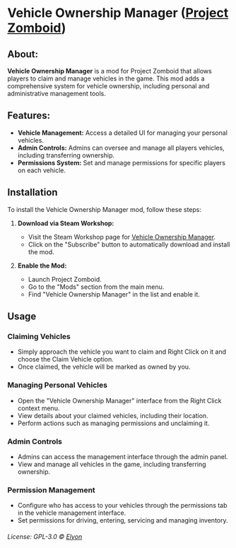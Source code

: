 # Vehicle Ownership Manager ([Project Zomboid](https://projectzomboid.com/))


## About:
**Vehicle Ownership Manager** is a mod for Project Zomboid that allows players to claim and manage vehicles in the game. This mod adds a comprehensive system for vehicle ownership, including personal and administrative management tools.


## Features:
- **Vehicle Management:** Access a detailed UI for managing your personal vehicles.
- **Admin Controls:** Admins can oversee and manage all players vehicles, including transferring ownership.
- **Permissions System:** Set and manage permissions for specific players on each vehicle.


## Installation

To install the Vehicle Ownership Manager mod, follow these steps:

1. **Download via Steam Workshop:**
   - Visit the Steam Workshop page for [Vehicle Ownership Manager](#).
   - Click on the "Subscribe" button to automatically download and install the mod.

2. **Enable the Mod:**
   - Launch Project Zomboid.
   - Go to the "Mods" section from the main menu.
   - Find "Vehicle Ownership Manager" in the list and enable it.

## Usage

### Claiming Vehicles

- Simply approach the vehicle you want to claim and Right Click on it and choose the Claim Vehicle option.
- Once claimed, the vehicle will be marked as owned by you.


### Managing Personal Vehicles

- Open the "Vehicle Ownership Manager" interface from the Right Click context menu.
- View details about your claimed vehicles, including their location.
- Perform actions such as managing permissions and unclaiming it.


### Admin Controls

- Admins can access the management interface through the admin panel.
- View and manage all vehicles in the game, including transferring ownership.


### Permission Management

- Configure who has access to your vehicles through the permissions tab in the vehicle management interface.
- Set permissions for driving, entering, servicing and managing inventory.


###### License: GPL-3.0 © [Elyon](https://github.com/eI1on)
